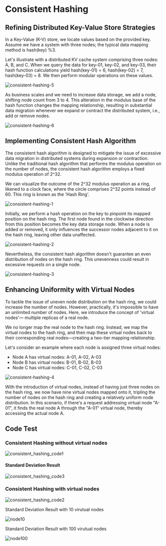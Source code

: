 # Consistent Hashing

## Refining Distributed Key-Value Store Strategies

In a Key-Value (K-V) store, we locate values based on the provided key. Assume we have a system with three nodes; the typical data mapping method is hash(key) %3.

Let's illustrate with a distributed KV cache system comprising three nodes: A, B, and C. When we query the data for key-01, key-02, and key-03, their hash function calculations yield hash(key-01) = 6, hash(key-02) = 7, hash(key-03) = 8. We then perform modular operations on these values.

![consistent-hashing-5](./images/consistent-hashing-5.png)

As business scales and we need to increase data storage, we add a node, shifting node count from 3 to 4. This alteration in the modulus base of the hash function changes the mapping relationship, resulting in substantial data migration whenever we expand or contract the distributed system, i.e., add or remove nodes.

![consistent-hashing-6](./images/consistent-hashing-6.png)

## Implementing Consistent Hash Algorithm

The consistent hash algorithm is designed to mitigate the issue of excessive data migration in distributed systems during expansion or contraction. Unlike the traditional hash algorithm that performs the modulus operation on the number of nodes, the consistent hash algorithm employs a fixed modulus operation of 2^32.

We can visualize the outcome of the 2^32 modulus operation as a ring, likened to a clock face, where the circle comprises 2^32 points instead of 60. This ring is known as the 'Hash Ring'.

![consistent-hashing-1](./images/consistent-hashing-1.png)

Initially, we perform a hash operation on the key to pinpoint its mapped position on the hash ring. The first node found in the clockwise direction from this position becomes the key data storage node. When a node is added or removed, it only influences the successor nodes adjacent to it on the hash ring, leaving other data unaffected.

![consistent-hashing-2](./images/consistent-hashing-2.png)

Nevertheless, the consistent hash algorithm doesn't guarantee an even distribution of nodes on the hash ring. This unevenness could result in excessive requests on a single node.

![consistent-hashing-3](./images/consistent-hashing-3.png)

## Enhancing Uniformity with Virtual Nodes

To tackle the issue of uneven node distribution on the hash ring, we could increase the number of nodes. However, practically, it's impossible to have an unlimited number of nodes. Here, we introduce the concept of 'virtual nodes'— multiple replicas of a real node.

We no longer map the real node to the hash ring. Instead, we map the virtual nodes to the hash ring, and then map these virtual nodes back to their corresponding real nodes—creating a two-tier mapping relationship.

Let's consider an example where each node is assigned three virtual nodes:

- Node A has virtual nodes: A-01, A-02, A-03
- Node B has virtual nodes: B-01, B-02, B-03
- Node C has virtual nodes: C-01, C-02, C-03

![consistent-hashing-4](./images/consistent-hashing-4.png)

With the introduction of virtual nodes, instead of having just three nodes on the hash ring, we now have nine virtual nodes mapped onto it, tripling the number of nodes on the hash ring and creating a relatively uniform node distribution. In this scenario, if there's a request addressing virtual node "A-01", it finds the real node A through the "A-01" virtual node, thereby accessing the actual node A.

## Code Test

### Consistent Hashing without virtual nodes

![consistent_hashing_code1](./images/consistent_hashing_code1.png)

#### Standard Deviation Result

![consistent_hashing_code3](./images/consistent_hashing_code3.png)

### Consistent Hashing with virtual nodes

![consistent_hashing_code2](./images/consistent_hashing_code2.png)

Standard Deviation Result with 10 virutual nodes

![node10](./images/node10.png)

Standard Deviation Result with 100 virutual nodes

![node100](./images/node100.png)
